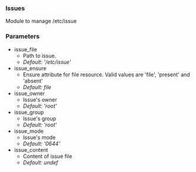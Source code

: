 ### Issues
Module to manage /etc/issue


### Parameters
 - issue_file
   - Path to issue.
   - _Default: '/etc/issue'_
 - issue_ensure
   - Ensure attribute for file resource. Valid values are 'file', 'present' and 'absent'
   - _Default: file_
 - issue_owner
   - Issue's owner
   - _Default: 'root'_
 - issue_group
   - Issue's group
   - _Default: 'root'_
 - issue_mode
   - Issue's mode
   - _Default: '0644'_
 - issue_content
   - Content of issue file
   - _Default: undef_
